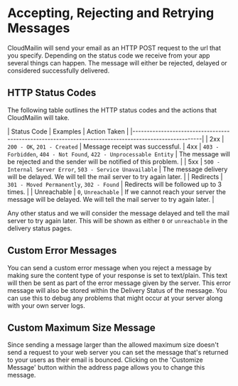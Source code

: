 # Accepting, Rejecting and Retrying Messages

CloudMailin will send your email as an HTTP POST request to the url that you specify. Depending on the status code we receive from your app several things can happen. The message will either be rejected, delayed or considered successfully delivered.

## HTTP Status Codes

The following table outlines the HTTP status codes and the actions that CloudMailin will take.

| Status Code | Examples                                                            | Action Taken     |
|------------------------------------------------------------------------------------------------------|
| 2xx         | `200 - OK`, `201 - Created`                                         | Message receipt was successful.
| 4xx         | `403 - Forbidden`, `404 - Not Found`, `422 - Unprocessable Entity`  | The message will be rejected and the sender will be notified of this problem. |
| 5xx         | `500 - Internal Server Error`, `503 - Service Unavailable`          | The message delivery will be delayed. We will tell the mail server to try again later. |
| Redirects   | `301 - Moved Permanently`, `302 - Found`                            | Redirects will be followed up to 3 times. |
| Unreachable | `0`, `Unreachable`                                                  | If we cannot reach your server the message will be delayed. We will tell the mail server to try again later. |

Any other status and we will consider the message delayed and tell the mail server to try again later. This will be shown as either `0` or `unreachable` in the delivery status pages.

## Custom Error Messages

You can send a custom error message when you reject a message by making sure the content type of your response is set to text/plain. This text will then be sent as part of the error message given by the server. This error message will also be stored within the Delivery Status of the message. You can use this to debug any problems that might occur at your server along with your own server logs.

## Custom Maximum Size Message

Since sending a message larger than the allowed maximum size doesn't send a request to your web server you can set the message that's returned to your users as their email is bounced. Clicking on the 'Customize Message' button within the address page allows you to change this message.
